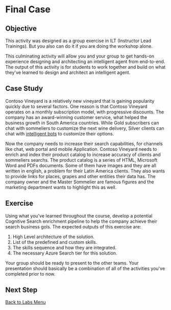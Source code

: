 # Final Case

## Objective
This activity was designed as a group exercise in ILT (Instructor Lead Trainings). But you also can do it if you are doing the workshop alone.

This culminating activity will allow you and your group to get hands-on experience designing and architecting an intelligent agent from end-to-end. 
The output of this activity is for students to work together and build on what they've learned to design and architect an intelligent agent.

## Case Study
Contoso Vineyard is a relatively new vineyard that is gaining popularity quickly due to several factors. One reason is that Contoso Vineyard operates on a monthly subscription model, with progressive discounts. 
The company has an  award-winning customer service, what helped the business growth in South America countries. While Gold subscribers can chat with sommeliers to customize the next wine delivery, Silver clients can chat with [intelligent bots](https://github.com/Azure/LearnAI-DesigningandArchitectingIntelligentAgents) to customize their options. 

Now the company needs to increase their search capabilities, for channels like chat, web portal and mobile Application. Contoso Vineyard needs to enrich and index their product catalog to increase accuracy of clients and sommeliers searchs. The product catalog is a series of HTML, Microsoft Word and PDFs documents. Some of them have images and they are all written in english, a problem for their Latin America clients. 
They also wants to provide links for places, grapes and other entities their data has. The company owner and the Master Sommelier are famous figures and the marketing department wants to highlight this as well.

## Exercise
Using what you've learned throughout the course, develop a potential Cognitive Search enrichment pipeline to help the company achieve their search business gols. The expected outputs of this exercise are:

1. High Level architecture of the solution.
1. List of the predefined and custom skills.
1. The skills sequence and how they are integrated.
1. The necessary Azure Search tier for this solution.


Your group should be ready to present to the other teams. Your presentation should basically be a combination of all of the activities you've completed prior to now.


## Next Step
[Back to Labs Menu](readme.md)
